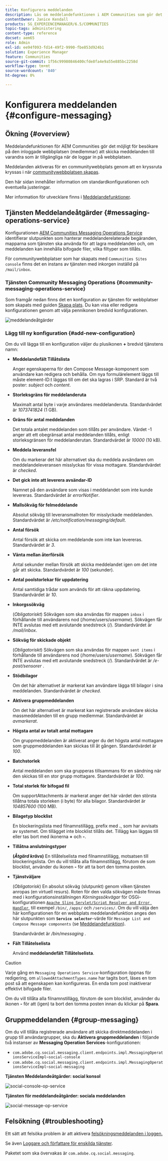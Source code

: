 ```yaml
---
title: Konfigurera meddelanden
description: Läs om meddelandefunktionen i AEM Communities som gör det möjligt för besökare på den inloggade webbplatsen (medlemmar) att skicka meddelanden till varandra.
contentOwner: Janice Kendall
products: SG_EXPERIENCEMANAGER/6.5/COMMUNITIES
topic-tags: administering
content-type: reference
docset: aem65
role: Admin
exl-id: ee94f093-fd14-49f2-9990-fbe853d924b1
solution: Experience Manager
feature: Communities
source-git-commit: 1f56c99980846400cfde8fa4e9a55e885bc2258d
workflow-type: tm+mt
source-wordcount: '840'
ht-degree: 0%

---
```


# Konfigurera meddelanden {#configure-messaging}

## Ökning {#overview}

Meddelandefunktionen för AEM Communities gör det möjligt för besökare på den inloggade webbplatsen (medlemmar) att skicka meddelanden till varandra som är tillgängliga när de loggar in på webbplatsen.

Meddelanden aktiveras för en communitywebbplats genom att en kryssruta kryssas i när [communitywebbplatsen skapas](/help/communities/sites-console.md).

Den här sidan innehåller information om standardkonfigurationen och eventuella justeringar.

Mer information för utvecklare finns i [Meddelandefunktioner](/help/communities/essentials-messaging.md).

## Tjänsten Meddelandeåtgärder {#messaging-operations-service}

Konfigurationen [AEM Communities Messaging Operations Service](https://localhost:4502/system/console/configMgr/com.adobe.cq.social.messaging.client.endpoints.impl.MessagingOperationsServiceImpl) identifierar slutpunkten som hanterar meddelanderelaterade begäranden, mapparna som tjänsten ska använda för att lagra meddelanden och, om meddelanden kan innehålla bifogade filer, vilka filtyper som tillåts.

För communitywebbplatser som har skapats med `Communities Sites console` finns det en instans av tjänsten med inkorgen inställd på `/mail/inbox`.

### Tjänsten Community Messaging Operations {#community-messaging-operations-service}

Som framgår nedan finns det en konfiguration av tjänsten för webbplatser som skapats med guiden [Skapa plats](/help/communities/sites-console.md). Du kan visa eller redigera konfigurationen genom att välja pennikonen bredvid konfigurationen.

![meddelandeåtgärder](assets/messaging-operations.png)

### Lägg till ny konfiguration {#add-new-configuration}

Om du vill lägga till en konfiguration väljer du plusikonen **+** bredvid tjänstens namn:

* **Meddelandefält Tillåtslista**

  Anger egenskaperna för den Compose Message-komponent som användare kan redigera och behålla. Om nya formulärelement läggs till måste element-ID:t läggas till om det ska lagras i SRP. Standard är två poster: *subject* och *content*.

* **Storleksgräns för meddelanderuta**

  Maximalt antal byte i varje användares meddelanderuta. Standardvärdet är *1073741824* (1 GB).

* **Gräns för antal meddelanden**

  Det totala antalet meddelanden som tillåts per användare. Värdet -1 anger att ett obegränsat antal meddelanden tillåts, enligt storleksgränsen för meddelanderutan. Standardvärdet är *10000* (10 kB).

* **Meddela leveransfel**

  Om du markerar det här alternativet ska du meddela avsändaren om meddelandeleveransen misslyckas för vissa mottagare. Standardvärdet är *checked*.

* **Det gick inte att leverera avsändar-ID**

  Namnet på den avsändare som visas i meddelandet som inte kunde levereras. Standardvärdet är *errorNotifier*.

* **Mallsökväg för felmeddelande**

  Absolut sökväg till leveransmallroten för misslyckade meddelanden. Standardvärdet är */etc/notification/messaging/default*.

* **Antal försök**

  Antal försök att skicka om meddelande som inte kan levereras. Standardvärdet är *3*.

* **Vänta mellan återförsök**

  Antal sekunder mellan försök att skicka meddelandet igen om det inte går att skicka. Standardvärdet är *100* (sekunder).

* **Antal poolstorlekar för uppdatering**

  Antal samtidiga trådar som används för att räkna uppdatering. Standardvärdet är *10*.

* **Inkorgssökväg**

  (*Obligatoriskt*) Sökvägen som ska användas för mappen `inbox` i förhållande till användarens nod (/home/users/*username*). Sökvägen får INTE avslutas med ett avslutande snedstreck (/). Standardvärdet är */mail/inbox*.

* **Sökväg för skickade objekt**

  (*Obligatoriskt*) Sökvägen som ska användas för mappen `sent items` i förhållande till användarens nod (/home/users/*username*). Sökvägen får INTE avslutas med ett avslutande snedstreck (/). Standardvärdet är */e-post/sensorer* .

* **Stödbilagor**

  Om det här alternativet är markerat kan användare lägga till bilagor i sina meddelanden. Standardvärdet är *checked*.

* **Aktivera gruppmeddelanden**

  Om det här alternativet är markerat kan registrerade användare skicka massmeddelanden till en grupp medlemmar. Standardvärdet är *avmarkerat*.

* **Högsta antal av totalt antal mottagare**

  Om gruppmeddelanden är aktiverat anger du det högsta antal mottagare som gruppmeddelanden kan skickas till åt gången. Standardvärdet är *100*.

* **Batchstorlek**

  Antal meddelanden som ska grupperas tillsammans för en sändning när den skickas till en stor grupp mottagare. Standardvärdet är *100*.

* **Total storlek för bifogad fil**

  Om supportAttachments är markerat anger det här värdet den största tillåtna totala storleken (i byte) för alla bilagor. Standardvärdet är *104857600* (100 MB).

* **Bilagetyp blocklist**

  En blockeringslista med filnamnstillägg, prefix med **.**, som har avvisats av systemet. Om tillägget inte blocklist tillåts det. Tillägg kan läggas till eller tas bort med ikonerna **+** och **-**.

* **Tillåtna anslutningstyper**

  **(*Åtgärd krävs*)** En tillåtelselista med filnamnstillägg, motsatsen till blockeringslista. Om du vill tillåta alla filnamnstillägg, förutom de som blocklist, använder du ikonen **-** för att ta bort den tomma posten.

* **Tjänstväljare**

  (*Obligatorisk*) En absolut sökväg (slutpunkt) genom vilken tjänsten anropas (en virtuell resurs). Roten för den valda sökvägen måste finnas med i konfigurationsinställningen *Körningssökvägar* för OSGi-konfigurationen [`Apache Sling Servlet/Script Resolver and Error Handler`](https://localhost:4502/system/console/configMgr/org.apache.sling.servlets.resolver.SlingServletResolver), till exempel `/bin/`, `/apps/` och `/services/`. Om du vill välja den här konfigurationen för en webbplats meddelandefunktion anges den här slutpunkten som **`Service selector`**-värde för `Message List and Compose Message components` (se [Meddelandefunktion](/help/communities/configure-messaging.md)).

  Standardvärdet är */bin/messaging* .

* **Fält Tillåtelselista**

  Använd **meddelandefält Tillåtelselista**.

>[!CAUTION]
>
>Varje gång en `Messaging Operations Service`-konfiguration öppnas för redigering, om `allowedAttachmentTypes.name` har tagits bort, läses en tom post så att egenskapen kan konfigureras. En enda tom post inaktiverar effektivt bifogade filer.
>
>Om du vill tillåta alla filnamnstillägg, förutom de som blocklist, använder du ikonen **-** för att (igen) ta bort den tomma posten innan du klickar på **Spara**.

## Gruppmeddelanden {#group-messaging}

Om du vill tillåta registrerade användare att skicka direktmeddelanden i grupp till användargrupper, ska du **Aktivera gruppmeddelanden** i följande två instanser av **Messaging Operation Services**-konfigurationen:

* `com.adobe.cq.social.messaging.client.endpoints.impl.MessagingOperationsServiceImpl~social-console`
* `com.adobe.cq.social.messaging.client.endpoints.impl.MessagingOperationsServiceImpl~social-messaging`

**Tjänsten Meddelandeåtgärder: social konsol**

![social-console-op-service](assets/social-console-op-service.png)

**Tjänsten för meddelandeåtgärder: sociala meddelanden**

![social-message-op-service](assets/social-message-op-service.png)

## Felsökning {#troubleshooting}

Ett sätt att felsöka problem är att aktivera [felsökningsmeddelanden i loggen.](/help/sites-administering/troubleshooting.md)

Se även [Loggare och författare för enskilda tjänster](/help/sites-deploying/configure-logging.md#loggers-and-writers-for-individual-services).

Paketet som ska övervakas är `com.adobe.cq.social.messaging`.
